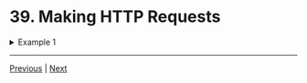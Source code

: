# 39. Making HTTP Requests


<details>
  <summary> Example 1 </summary>

- `39-http-example.js` 
```
/* 
const { request } = require('https');
//const http = require('https');

//const req = http.request('https://www.google.com', (res) => {
const req = request('https://www.google.com', (res) => {
    res.on('data', (chunk) => {
        console.log(`Data chunk: ${chunk} `);
    });
    res.on ('end', () => {
        console.log('No more data');
    });
});

req.end();
*/

const { get } = require('https');

get('https://www.google.com', (res) => {
    res.on('data', (chunk) => {
        console.log(`Data chunk: ${chunk} `);
    });
    res.on ('end', () => {
        console.log('No more data');
    });
});
```

-   run `node 39-http-example.js`

<p align="center" ><img src="../imags/39_Making-HTTP-Requests.png" width="60%" ></a></p> 

</details>

---

[Previous](38_The-require-Function.md) | [Next](39_Making-HTTP-Requests.md)